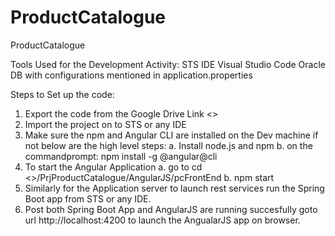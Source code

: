 # ProductCatalogue
ProductCatalogue


Tools Used for the Development Activity:
STS IDE 
Visual Studio Code 
Oracle DB with configurations mentioned in application.properties

Steps to Set up the code:
1. Export the code from the Google Drive Link <>
2. Import the project on to STS or any IDE
3. Make sure the npm and Angular CLI are installed on the Dev machine if not below are the high level steps:
	a. Install node.js and npm
	b. on the commandprompt: npm install -g @angular@cli
4. To start the Angular Application 
	a. go to cd <>/PrjProductCatalogue/AngularJS/pcFrontEnd
	b. npm start
5. Similarly for the Application server to launch rest services run the Spring Boot app from STS or any IDE.
6. Post both Spring Boot App and AngularJS are running succesfully goto url http://localhost:4200
	to launch the AngualarJS app on browser.
